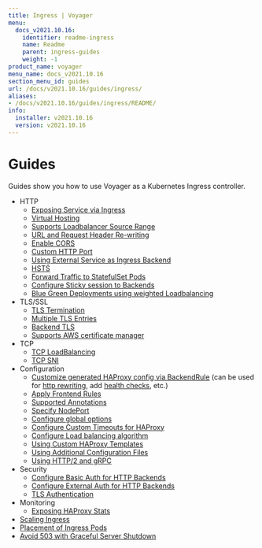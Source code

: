 ```yaml
---
title: Ingress | Voyager
menu:
  docs_v2021.10.16:
    identifier: readme-ingress
    name: Readme
    parent: ingress-guides
    weight: -1
product_name: voyager
menu_name: docs_v2021.10.16
section_menu_id: guides
url: /docs/v2021.10.16/guides/ingress/
aliases:
- /docs/v2021.10.16/guides/ingress/README/
info:
  installer: v2021.10.16
  version: v2021.10.16
---
```


# Guides

Guides show you how to use Voyager as a Kubernetes Ingress controller.

- HTTP
  - [Exposing Service via Ingress](/docs/v2021.10.16/guides/ingress/http/single-service)
  - [Virtual Hosting](/docs/v2021.10.16/guides/ingress/http/virtual-hosting)
  - [Supports Loadbalancer Source Range](/docs/v2021.10.16/guides/ingress/http/source-range)
  - [URL and Request Header Re-writing](/docs/v2021.10.16/guides/ingress/http/rewrite-rules)
  - [Enable CORS](/docs/v2021.10.16/guides/ingress/http/cors)
  - [Custom HTTP Port](/docs/v2021.10.16/guides/ingress/http/custom-http-port)
  - [Using External Service as Ingress Backend](/docs/v2021.10.16/guides/ingress/http/external-svc)
  - [HSTS](/docs/v2021.10.16/guides/ingress/http/hsts)
  - [Forward Traffic to StatefulSet Pods](/docs/v2021.10.16/guides/ingress/http/statefulset-pod)
  - [Configure Sticky session to Backends](/docs/v2021.10.16/guides/ingress/http/sticky-session)
  - [Blue Green Deployments using weighted Loadbalancing](/docs/v2021.10.16/guides/ingress/http/blue-green-deployment)
- TLS/SSL
  - [TLS Termination](/docs/v2021.10.16/guides/ingress/tls/overview)
  - [Multiple TLS Entries](/docs/v2021.10.16/guides/ingress/tls/multiple-tls)
  - [Backend TLS](/docs/v2021.10.16/guides/ingress/tls/backend-tls)
  - [Supports AWS certificate manager](/docs/v2021.10.16/guides/ingress/tls/aws-cert-manager)
- TCP
  - [TCP LoadBalancing](/docs/v2021.10.16/guides/ingress/tcp/overview)
  - [TCP SNI](/docs/v2021.10.16/guides/ingress/tcp/tcp-sni)
- Configuration
  - [Customize generated HAProxy config via BackendRule](/docs/v2021.10.16/guides/ingress/configuration/backend-rule) (can be used for [http rewriting](https://www.haproxy.com/doc/aloha/7.0/haproxy/http_rewriting.html), add [health checks](https://www.haproxy.com/doc/aloha/7.0/haproxy/healthchecks.html), etc.)
  - [Apply Frontend Rules](/docs/v2021.10.16/guides/ingress/configuration/frontend-rule)
  - [Supported Annotations](/docs/v2021.10.16/guides/ingress/configuration/annotations)
  - [Specify NodePort](/docs/v2021.10.16/guides/ingress/configuration/node-port)
  - [Configure global options](/docs/v2021.10.16/guides/ingress/configuration/default-options)
  - [Configure Custom Timeouts for HAProxy](/docs/v2021.10.16/guides/ingress/configuration/default-timeouts)
  - [Configure Load balancing algorithm](/docs/v2021.10.16/guides/ingress/configuration/loadbalance-algorithm)
  - [Using Custom HAProxy Templates](/docs/v2021.10.16/guides/ingress/configuration/custom-templates)
  - [Using Additional Configuration Files](/docs/v2021.10.16/guides/ingress/configuration/config-volumes)
  - [Using HTTP/2 and gRPC](/docs/v2021.10.16/guides/ingress/configuration/http-2)
- Security
  - [Configure Basic Auth for HTTP Backends](/docs/v2021.10.16/guides/ingress/security/basic-auth)
  - [Configure External Auth for HTTP Backends](/docs/v2021.10.16/guides/ingress/security/oauth)
  - [TLS Authentication](/docs/v2021.10.16/guides/ingress/security/tls-auth)
- Monitoring
  - [Exposing HAProxy Stats](/docs/v2021.10.16/guides/ingress/monitoring/haproxy-stats)
- [Scaling Ingress](/docs/v2021.10.16/guides/ingress/scaling)
- [Placement of Ingress Pods](/docs/v2021.10.16/guides/ingress/pod-placement)
- [Avoid 503 with Graceful Server Shutdown](/docs/v2021.10.16/guides/ingress/graceful-reload)